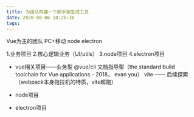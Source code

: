 ```yaml
---
title: 为团队构建一个脚手架生成工具
date: 2020-08-06 18:25:36
tags:
---
```


Vue为主的团队
PC+移动
node
electron


1.业务项目
2.核心逻辑业务（UI/utils）
3.node项目
4.electron项目

- vue相关项目——业务型
@vue/cli
文档指导型（the standard build toolchain for Vue applications - 2018， evan you）
vite —— 后续探索 （webpack本身拖拉机的特质，vite超跑）

- node项目



- electron项目


